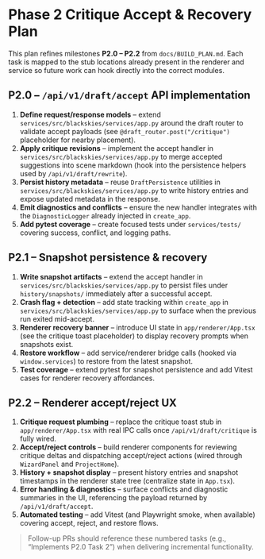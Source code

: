 # Phase 2 Critique Accept & Recovery Plan

This plan refines milestones **P2.0 – P2.2** from `docs/BUILD_PLAN.md`. Each task is mapped to the stub locations already present in the renderer and service so future work can hook directly into the correct modules.

## P2.0 – `/api/v1/draft/accept` API implementation
1. **Define request/response models** – extend `services/src/blackskies/services/app.py` around the draft router to validate accept payloads (see `@draft_router.post("/critique")` placeholder for nearby placement).
2. **Apply critique revisions** – implement the accept handler in `services/src/blackskies/services/app.py` to merge accepted suggestions into scene markdown (hook into the persistence helpers used by `/api/v1/draft/rewrite`).
3. **Persist history metadata** – reuse `DraftPersistence` utilities in `services/src/blackskies/services/app.py` to write history entries and expose updated metadata in the response.
4. **Emit diagnostics and conflicts** – ensure the new handler integrates with the `DiagnosticLogger` already injected in `create_app`.
5. **Add pytest coverage** – create focused tests under `services/tests/` covering success, conflict, and logging paths.

## P2.1 – Snapshot persistence & recovery
1. **Write snapshot artifacts** – extend the accept handler in `services/src/blackskies/services/app.py` to persist files under `history/snapshots/` immediately after a successful accept.
2. **Crash flag + detection** – add state tracking within `create_app` in `services/src/blackskies/services/app.py` to surface when the previous run exited mid-accept.
3. **Renderer recovery banner** – introduce UI state in `app/renderer/App.tsx` (see the critique toast placeholder) to display recovery prompts when snapshots exist.
4. **Restore workflow** – add service/renderer bridge calls (hooked via `window.services`) to restore from the latest snapshot.
5. **Test coverage** – extend pytest for snapshot persistence and add Vitest cases for renderer recovery affordances.

## P2.2 – Renderer accept/reject UX
1. **Critique request plumbing** – replace the critique toast stub in `app/renderer/App.tsx` with real IPC calls once `/api/v1/draft/critique` is fully wired.
2. **Accept/reject controls** – build renderer components for reviewing critique deltas and dispatching accept/reject actions (wired through `WizardPanel` and `ProjectHome`).
3. **History + snapshot display** – present history entries and snapshot timestamps in the renderer state tree (centralize state in `App.tsx`).
4. **Error handling & diagnostics** – surface conflicts and diagnostic summaries in the UI, referencing the payload returned by `/api/v1/draft/accept`.
5. **Automated testing** – add Vitest (and Playwright smoke, when available) covering accept, reject, and restore flows.

> Follow-up PRs should reference these numbered tasks (e.g., “Implements P2.0 Task 2”) when delivering incremental functionality.
